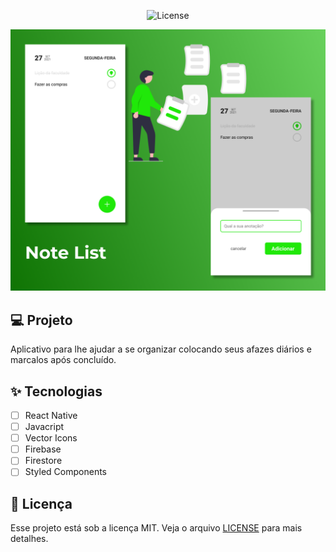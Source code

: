 <p align="center">
  <img alt="License" src="https://img.shields.io/static/v1?label=license&message=MIT&color=E51C44&labelColor=0A1033">
</p>

![app](.github/App.png?style=falt)

## 💻 Projeto
Aplicativo para lhe ajudar a se organizar colocando seus afazes diários e marcalos após concluído.

## ✨ Tecnologias

-   [ ] React Native
-   [ ] Javacript
-   [ ] Vector Icons
-   [ ] Firebase
-   [ ] Firestore
-   [ ] Styled Components

## 📄 Licença

Esse projeto está sob a licença MIT. Veja o arquivo [LICENSE](LICENSE.md) para mais detalhes.

<br />
